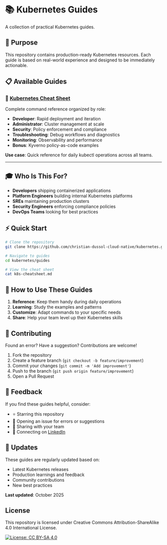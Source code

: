 # 📚 Kubernetes Guides

A collection of practical Kubernetes guides.

## 🎯 Purpose

This repository contains production-ready Kubernetes resources. Each guide is based on real-world experience and designed to be immediately actionable.

## 📋 Available Guides

### 🚀 [Kubernetes Cheat Sheet](./k8s-cheatsheet.md)
Complete command reference organized by role:
- **Developer**: Rapid deployment and iteration
- **Administrator**: Cluster management at scale
- **Security**: Policy enforcement and compliance
- **Troubleshooting**: Debug workflows and diagnostics
- **Monitoring**: Observability and performance
- **Bonus**: Kyverno policy-as-code examples

**Use case**: Quick reference for daily kubectl operations across all teams.

---

## 🎓 Who Is This For?

- **Developers** shipping containerized applications
- **Platform Engineers** building internal Kubernetes platforms
- **SREs** maintaining production clusters
- **Security Engineers** enforcing compliance policies
- **DevOps Teams** looking for best practices

## ⚡ Quick Start

```bash
# Clone the repository
git clone https://github.com/christian-dussol-cloud-native/kubernetes.git

# Navigate to guides
cd kubernetes/guides

# View the cheat sheet
cat k8s-cheatsheet.md
```

## 📖 How to Use These Guides

1. **Reference**: Keep them handy during daily operations
2. **Learning**: Study the examples and patterns
3. **Customize**: Adapt commands to your specific needs
4. **Share**: Help your team level up their Kubernetes skills

## 🤝 Contributing

Found an error? Have a suggestion? Contributions are welcome!

1. Fork the repository
2. Create a feature branch (`git checkout -b feature/improvement`)
3. Commit your changes (`git commit -m 'Add improvement'`)
4. Push to the branch (`git push origin feature/improvement`)
5. Open a Pull Request

## 📝 Feedback

If you find these guides helpful, consider:
- ⭐ Starring this repository
- 🐛 Opening an issue for errors or suggestions
- 💬 Sharing with your team
- 🔗 Connecting on [LinkedIn](https://www.linkedin.com/in/christiandussol/)

## 🔄 Updates

These guides are regularly updated based on:
- Latest Kubernetes releases
- Production learnings and feedback
- Community contributions
- New best practices

**Last updated**: October 2025

## License
This repository is licensed under Creative Commons Attribution-ShareAlike 4.0 International License.

[![License: CC BY-SA 4.0](https://img.shields.io/badge/License-CC%20BY--SA%204.0-lightgrey.svg)](https://creativecommons.org/licenses/by-sa/4.0/)
